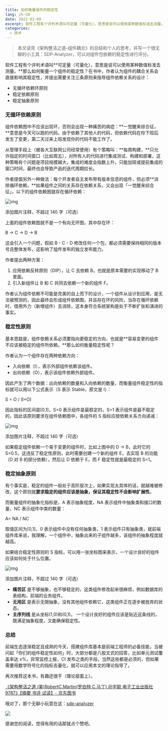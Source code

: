 ```yaml
---
title: 如何衡量组件的稳定性
lang: zh-CN
date: 2022-02-09
excerpt: 软件工程有个评判术语叫可定量（可量化），意思是说可以使用某种数值标准去测量。那么如何衡量一个组件的稳定性？在书中，作者认为组件的耦合关系会直接影响其稳定性，并提出需要关注三条原则来指导组件依赖关系的设计
categories:
  - 技术
---
```


> 本文读完《架构整洁之道-组件耦合》的总结和个人的思考，并写一个很无聊的小工具：SDP-Analyzer，可以对组件包依赖的稳定性进行评分。

软件工程有个评判术语叫**可定量（可量化），意思是说可以使用某种数值标准去测量。**那么如何衡量一个组件的稳定性？在书中，作者认为组件的耦合关系会直接影响其稳定性，并提出需要关注三条原则来指导组件依赖关系的设计：

- 无循环依赖环原则
- 稳定依赖原则
- 稳定抽象原则

### 无循环依赖原则

组件依赖图中不应该出现环，否则会出现一种痛苦的病症：**一觉醒来综合征，**意思是今天可以跑的代码，由于依赖了其他人的代码，但依赖代码在你下班后发生了变更，第二天过来上班发现你的代码不能工作了。

从管理手段上（被各大互联网公司经常使用）有个策略叫：**每周构建，**只允许指定的时间窗口（比如周五），对所有人的代码进行集成测试、构建和部署，这种策略有个问题是项目规模越大，集成的难度会指数上升，只能加班或提前集成的窗口时间，最终也会导致产品的迭代周期拉长。

作者提倡另外一种做法：每个开发者自主发布带有版本信息的组件，但必须**消除循环依赖，**如果组件之间的关系存在依赖关系，又会出现「一觉醒来综合征」，以下的组件依赖图就存在循环依赖：

![img](https://pica.zhimg.com/80/v2-fc5db5b686b7c653ccd5149cb6b9db7a_1440w.jpg?source=d16d100b)

添加图片注释，不超过 140 字（可选）

上面的组件依赖图就不是一个有向无环图，其中存在环：

B -> C -> D -> B

这会引入一个问题，假如 B - C - D 修改任何一个包，都必须需要保持相同的版本号且整体发布，这影响了组件发布的独立发布能力。

作者提出两种方案：

1. 应用依赖反转原则（DIP），让 C 去依赖 B，也就是原本需要的实现移动了 B 里面。
2. 引入新组件让 B 和 C 共同去依赖一个新的组件 F。

作者认为组件依赖不可能是完美的自上而下的设计，一个组件从设计到应用，是无法被预测的，因此最终会形成组件依赖图，并且存在环的风险，当存在循环依赖时，借用外力（新增组件）去消除，这本身符合系统架构是处于不断扩张和演进的事实。

### 稳定性原则

基本思路是，组件依赖关系必须要指向更稳定的方向，也就是**容易变更的组件不应该被稳定的组件所依赖。**那么如何衡量稳定性呢？

作者认为一个组件存在两种依赖方向：

- 入向依赖（I），表示外部组件依赖该组件。
- 出向依赖（O），表示该组件依赖外部组件。

因此产生了两个数据：出向依赖的数量和入向依赖的数量，而衡量组件稳定性的指标就可以用以下公式表示（S 表示 Stable，原文是 I）：

S = O / (I+O)

因此指标的区间是[0,1]，S=0 表示组件是最稳定的，S=1 表示组件是最不稳定的，因此该原则要求在组件依赖图中，各组件的 S 指标应按依赖关系方向递减：

![img](https://pica.zhimg.com/80/v2-c74f8ad0b07151b9856d02055703e96f_1440w.jpg?source=d16d100b)

添加图片注释，不超过 140 字（可选）

如果稳定组件依赖一个易于变更的组件时，比如上图中的 D -> B，此时它的 S=0.5，这违反了稳定性原则，此时需要创建一个新的组件 E，去实现 B 的功能（D 对 B 的部分依赖），然后让 D 依赖于 E，而 F 稳定性就是最稳定的 S=1。

### 稳定抽象原则

有个事实是，稳定的组件一般处于高阶层次上，如果实现太具体的话，就越难被修改，这个原则就**要求稳定的组件应该是抽象，保证其稳定性不会影响扩展性**。

而衡量组件的抽象化指标是，A 表示抽象程度，NA 表示组件中抽象类和接口的数量，NC 表示组件中类的数量：

A= NA / NC

取值区间为[0,1]，0 表示组件中没有任何抽象类，1 表示组件只有抽象类，就前端组件库来说，我理解，一个组件中，抽象出来的子组件越多，该组件的抽象程度就越高。

如果结合稳定性原则的 S 指标，可以用一张坐标图来表示，一个设计良好的组件应该如何处于什么位置。

![img](https://picx.zhimg.com/80/v2-309bab9a5fa90651e650a1a4db348d6c_1440w.jpg?source=d16d100b)

添加图片注释，不超过 140 字（可选）

- **痛苦区** 是不够抽象，也不够稳定的，这类组件修改起来很麻烦，例如数据库的表结构，前端的业务组件。
- **无用区** 是表示无限抽象，没有其他组件依赖它，这类组件正在逐步被放弃的状态。
- **主序列线** 是从坐标(1,0)和(0,1)， 一个设计良好的组件应该是贴近这条线的，既满足抽象程度，又能确保稳定性。

### 总结

前端生态逐渐稳定且成熟的今天，搭建组件库基本是前端工程师的必备技能，当被问起「你们的组件稳定性如何」时，大部分都是八股文式的回答，比如单元测试覆盖率达 x%，异常监控上报，CI 发布之类的手段，当然这些都是必须的，但如果需要用数学符号化的指标去量化，就可以应用本文的理论指导了。

再次推荐这本书，有趣还很干（理论层面上）。

[《架构整洁之道 (美)RobertC.Martin(罗伯特 C.马丁),孙宇聪 电子工业出版社 9787》【摘要 书评 试读】- 京东图书](https://item.jd.com/10046050254546.html)

哦对了，那个无聊小玩意在这：[sdp-analyzer](https://github.com/narol1024/sdp-analyzer)

![](https://narol-blog.oss-cn-beijing.aliyuncs.com/blog-img/202405192118699.png)

感谢您的阅读，觉得有用的话那就点个赞吧。
